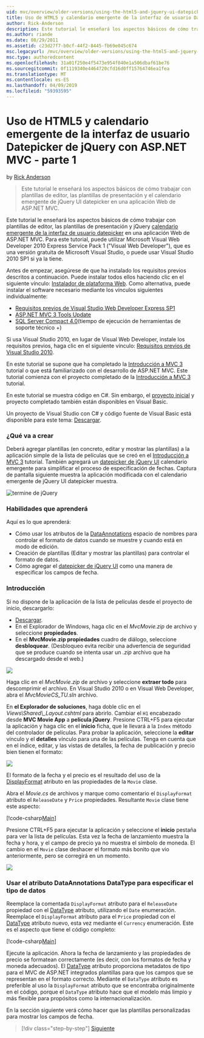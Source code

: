 ```yaml
---
uid: mvc/overview/older-versions/using-the-html5-and-jquery-ui-datepicker-popup-calendar-with-aspnet-mvc/using-the-html5-and-jquery-ui-datepicker-popup-calendar-with-aspnet-mvc-part-1
title: Uso de HTML5 y calendario emergente de la interfaz de usuario Datepicker de jQuery con ASP.NET MVC - parte 1 | Microsoft Docs
author: Rick-Anderson
description: Este tutorial le enseñará los aspectos básicos de cómo trabajar con plantillas de editor, las plantillas de presentación y el calendario emergente de jQuery UI datepicker en una máquina virtual de ASP.NET...
ms.author: riande
ms.date: 08/29/2011
ms.assetid: c23d27f7-b0cf-44f2-8445-fb69e045c674
msc.legacyurl: /mvc/overview/older-versions/using-the-html5-and-jquery-ui-datepicker-popup-calendar-with-aspnet-mvc/using-the-html5-and-jquery-ui-datepicker-popup-calendar-with-aspnet-mvc-part-1
msc.type: authoredcontent
ms.openlocfilehash: 31a01f250e4f5473e954f040e1a506dbaf61be76
ms.sourcegitcommit: 0f1119340e4464720cfd16d0ff15764746ea1fea
ms.translationtype: MT
ms.contentlocale: es-ES
ms.lasthandoff: 04/09/2019
ms.locfileid: "59393595"
---
```

# <a name="using-the-html5-and-jquery-ui-datepicker-popup-calendar-with-aspnet-mvc---part-1"></a>Uso de HTML5 y calendario emergente de la interfaz de usuario Datepicker de jQuery con ASP.NET MVC - parte 1

by [Rick Anderson]((https://twitter.com/RickAndMSFT))

> Este tutorial le enseñará los aspectos básicos de cómo trabajar con plantillas de editor, las plantillas de presentación y el calendario emergente de jQuery UI datepicker en una aplicación Web de ASP.NET MVC.


Este tutorial le enseñará los aspectos básicos de cómo trabajar con plantillas de editor, las plantillas de presentación y jQuery [calendario emergente de la interfaz de usuario datepicker](http://plugins.jquery.com/project/datepicker) en una aplicación Web de ASP.NET MVC. Para este tutorial, puede utilizar Microsoft Visual Web Developer 2010 Express Service Pack 1 (&quot;Visual Web Developer&quot;), que es una versión gratuita de Microsoft Visual Studio, o puede usar Visual Studio 2010 SP1 si ya la tiene.

Antes de empezar, asegúrese de que ha instalado los requisitos previos descritos a continuación. Puede instalar todos ellos haciendo clic en el siguiente vínculo: [Instalador de plataforma Web](https://www.microsoft.com/web/gallery/install.aspx?appid=VWD2010SP1Pack). Como alternativa, puede instalar el software necesario mediante los vínculos siguientes individualmente:

- [Requisitos previos de Visual Studio Web Developer Express SP1](https://www.microsoft.com/web/gallery/install.aspx?appid=VWD2010SP1Pack)
- [ASP.NET MVC 3 Tools Update](https://www.microsoft.com/web/gallery/install.aspx?appsxml=&amp;appid=MVC3)
- [SQL Server Compact 4.0](https://www.microsoft.com/web/gallery/install.aspx?appid=SQLCE;SQLCEVSTools_4_0)(tiempo de ejecución de herramientas de soporte técnico +)

Si usa Visual Studio 2010, en lugar de Visual Web Developer, instale los requisitos previos, haga clic en el siguiente vínculo: [Requisitos previos de Visual Studio 2010](https://www.microsoft.com/web/gallery/install.aspx?appsxml=&amp;appid=VS2010SP1Pack).

En este tutorial se supone que ha completado la [Introducción a MVC 3](../getting-started-with-aspnet-mvc3/cs/intro-to-aspnet-mvc-3.md) tutorial o que está familiarizado con el desarrollo de ASP.NET MVC. Este tutorial comienza con el proyecto completado de la [Introducción a MVC 3](../getting-started-with-aspnet-mvc3/cs/intro-to-aspnet-mvc-3.md) tutorial.

En este tutorial se muestra código en C#. Sin embargo, el [proyecto inicial](https://archive.msdn.microsoft.com/Project/Download/FileDownload.aspx?ProjectName=aspnetmvcsamples&amp;DownloadId=15800) y proyecto completado también están disponibles en Visual Basic.

Un proyecto de Visual Studio con C# y código fuente de Visual Basic está disponible para este tema: [Descargar](https://archive.msdn.microsoft.com/Project/Download/FileDownload.aspx?ProjectName=aspnetmvcsamples&amp;DownloadId=15800).

### <a name="what-youll-build"></a>¿Qué va a crear

Deberá agregar plantillas (en concreto, editar y mostrar las plantillas) a la aplicación simple de la lista de películas que se creó en el [Introducción a MVC 3](../getting-started-with-aspnet-mvc3/cs/intro-to-aspnet-mvc-3.md) tutorial. También agregará un [datepicker de jQuery UI](http://jqueryui.com/demos/datepicker/) calendario emergente para simplificar el proceso de especificación de fechas. Captura de pantalla siguiente muestra la aplicación modificada con el calendario emergente de jQuery UI datepicker muestra.

![termine de jQuery](using-the-html5-and-jquery-ui-datepicker-popup-calendar-with-aspnet-mvc-part-1/_static/image1.png)

### <a name="skills-youll-learn"></a>Habilidades que aprenderá

Aquí es lo que aprenderá:

- Cómo usar los atributos de la [DataAnnotations](https://msdn.microsoft.com/library/system.componentmodel.dataannotations.aspx) espacio de nombres para controlar el formato de datos cuando se muestre y cuando está en modo de edición.
- Creación de plantillas (Editar y mostrar las plantillas) para controlar el formato de datos.
- Cómo agregar el [datepicker de jQuery UI](http://jqueryui.com/demos/datepicker/) como una manera de especificar los campos de fecha.

### <a name="getting-started"></a>Introducción

Si no dispone de la aplicación de la lista de películas desde el proyecto de inicio, descargarlo: 

* [Descargar](https://code.msdn.microsoft.com/Introduction-to-MVC-3-10d1b098).
* En el Explorador de Windows, haga clic en el *MvcMovie.zip* de archivo y seleccione **propiedades**. 
* En el **MvcMovie.zip propiedades** cuadro de diálogo, seleccione **desbloquear**. (Desbloqueo evita recibir una advertencia de seguridad que se produce cuando se intenta usar un *.zip* archivo que ha descargado desde el web.)

![](using-the-html5-and-jquery-ui-datepicker-popup-calendar-with-aspnet-mvc-part-1/_static/image2.png)

Haga clic en el *MvcMovie.zip* de archivo y seleccione **extraer todo** para descomprimir el archivo. En Visual Studio 2010 o en Visual Web Developer, abra el *MvcMovieCS\_TU.sln* archivo.

En **el Explorador de soluciones**, haga doble clic en el *Views\Shared\\_Layout.cshtml* para abrirlo. Cambiar el `H1` encabezado desde **MVC Movie App** a **película jQuery**. Presione CTRL+F5 para ejecutar la aplicación y haga clic en el **inicio** ficha, que le llevará a la `Index` método del controlador de películas. Para probar la aplicación, seleccione la **editar** vínculo y el **detalles** vínculo para una de las películas. Tenga en cuenta que en el índice, editar, y las vistas de detalles, la fecha de publicación y precio bien tienen el formato:

![](using-the-html5-and-jquery-ui-datepicker-popup-calendar-with-aspnet-mvc-part-1/_static/image3.png)

El formato de la fecha y el precio es el resultado del uso de la [DisplayFormat](https://msdn.microsoft.com/library/system.componentmodel.dataannotations.displayformatattribute.aspx) atributo en las propiedades de la `Movie` clase.

Abra el *Movie.cs* de archivos y marque como comentario el `DisplayFormat` atributo el `ReleaseDate` y `Price` propiedades. Resultante `Movie` clase tiene este aspecto:

[!code-csharp[Main](using-the-html5-and-jquery-ui-datepicker-popup-calendar-with-aspnet-mvc-part-1/samples/sample1.cs)]

Presione CTRL+F5 para ejecutar la aplicación y seleccione el **inicio** pestaña para ver la lista de películas. Esta vez la fecha de lanzamiento muestra la fecha y hora, y el campo de precio ya no muestra el símbolo de moneda. El cambio en el `Movie` clase deshacer el formato más bonito que vio anteriormente, pero se corregirá en un momento.

![](using-the-html5-and-jquery-ui-datepicker-popup-calendar-with-aspnet-mvc-part-1/_static/image4.png)

### <a name="using-the-dataannotations-datatype-attribute-to-specify-the-data-type"></a>Usar el atributo DataAnnotations DataType para especificar el tipo de datos

Reemplace la comentada `DisplayFormat` atributo para el `ReleaseDate` propiedad con el [DataType](https://msdn.microsoft.com/library/system.componentmodel.dataannotations.datatype.aspx) atributo, utilizando el `Date` enumeración. Reemplace el `DisplayFormat` atributo para el `Price` propiedad con el [DataType](https://msdn.microsoft.com/library/system.componentmodel.dataannotations.datatype.aspx) atributo nuevo, esta vez mediante el `Currency` enumeración. Este es el aspecto que tiene el código completo:

[!code-csharp[Main](using-the-html5-and-jquery-ui-datepicker-popup-calendar-with-aspnet-mvc-part-1/samples/sample2.cs)]

Ejecute la aplicación. Ahora la fecha de lanzamiento y las propiedades de precio se formatean correctamente (es decir, con los formatos de fecha y moneda adecuados). El [DataType](https://msdn.microsoft.com/library/system.componentmodel.dataannotations.datatype.aspx) atributo proporciona metadatos de tipo para el MVC de ASP.NET integrados plantillas para que los campos que se representan en el formato correcto. Mediante el `DataType` atributo es preferible al uso la `DisplayFormat` atributo que se encontraba originalmente en el código, porque el `DataType` atributo hace que el modelo más limpio y más flexible para propósitos como la internacionalización.

En la sección siguiente verá cómo hacer que las plantillas personalizadas para mostrar los campos de fecha.

> [!div class="step-by-step"]
> [Siguiente](using-the-html5-and-jquery-ui-datepicker-popup-calendar-with-aspnet-mvc-part-2.md)
